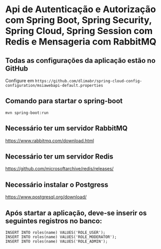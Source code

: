 # Api de Autenticação e Autorização com Spring Boot, Spring Security, Spring Cloud, Spring Session com Redis e Mensageria com RabbitMQ


## Todas as configurações da aplicação estão no GitHub
Configure em ```https://github.com/dlimabr/spring-cloud-config-configuration/msiawebapi-default.properties```

## Comando para startar o spring-boot
```
mvn spring-boot:run
```
## Necessário ter um servidor RabbitMQ
https://www.rabbitmq.com/download.html

## Necessário ter um servidor Redis
https://github.com/microsoftarchive/redis/releases/

## Necessário instalar o Postgress
https://www.postgresql.org/download/


## Após startar a aplicação, deve-se inserir os seguintes registros no banco:
```
INSERT INTO roles(name) VALUES('ROLE_USER');
INSERT INTO roles(name) VALUES('ROLE_MODERATOR');
INSERT INTO roles(name) VALUES('ROLE_ADMIN');
```
